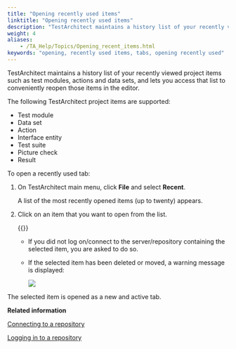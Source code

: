 ```yaml
--- 
title: "Opening recently used items"
linktitle: "Opening recently used items"
description: "TestArchitect maintains a history list of your recently viewed project items such as test modules, actions and data sets, and lets you access that list to conveniently reopen those items in the editor."
weight: 4
aliases: 
    - /TA_Help/Topics/Opening_recent_items.html
keywords: "opening, recently used items, tabs, opening recently used"
---
```


TestArchitect maintains a history list of your recently viewed project items such as test modules, actions and data sets, and lets you access that list to conveniently reopen those items in the editor.

The following TestArchitect project items are supported:

-   Test module
-   Data set
-   Action
-   Interface entity
-   Test suite
-   Picture check
-   Result

To open a recently used tab:

1.  On TestArchitect main menu, click **File** and select **Recent**.

    A list of the most recently opened items \(up to twenty\) appears.

2.  Click on an item that you want to open from the list.

    {{<note>}}

    -   If you did not log on/connect to the server/repository containing the selected item, you are asked to do so.
    -   If the selected item has been deleted or moved, a warning message is displayed:

        ![](/images/TA_Help/Images/recent_item_warning_dialog.png)


The selected item is opened as a new and active tab.




**Related information**  


[Connecting to a repository](/TA_Help/Topics/Getting_started_overview_working_with_TestArchitect_client_connecting.html)

[Logging in to a repository](/TA_Help/Topics/Getting_started_overview_working_with_TestArchitect_client_logging.html)

